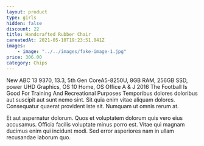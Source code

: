 ```yaml
---
layout: product
type: girls
hidden: false
discount: 22
title: Handcrafted Rubber Chair
careatedAt: 2021-05-10T19:23:51.841Z
images:
    - image: "../../images/fake-image-1.jpg"
price: 306.00
category: Chips
---
```

New ABC 13 9370, 13.3, 5th Gen CoreA5-8250U, 8GB RAM, 256GB SSD, power UHD Graphics, OS 10 Home, OS Office A & J 2016
The Football Is Good For Training And Recreational Purposes
Temporibus dolores doloribus aut suscipit aut sunt nemo sint. Sit quia enim vitae aliquam dolores. Consequatur quaerat provident iste sit. Numquam ut omnis rerum at.
 Et aut aspernatur dolorum. Quos et voluptatem dolorum quis vero eius accusamus. Officia facilis voluptate minus porro est. Vitae qui magnam ducimus enim qui incidunt modi. Sed error asperiores nam in ullam recusandae laborum quo.
